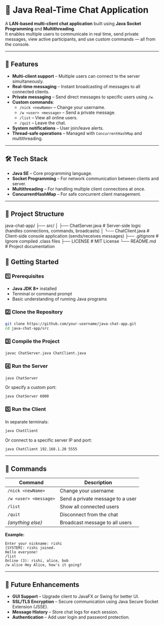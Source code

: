 # 💬 Java Real-Time Chat Application

A **LAN-based multi-client chat application** built using **Java Socket Programming** and **Multithreading**.  
It enables multiple users to communicate in real time, send private messages, view active participants, and use custom commands — all from the console.

---

## 📌 Features
- **Multi-client support** – Multiple users can connect to the server simultaneously.
- **Real-time messaging** – Instant broadcasting of messages to all connected clients.
- **Private messaging** – Send direct messages to specific users using `/w`.
- **Custom commands**:
  - `/nick <newName>` – Change your username.
  - `/w <user> <message>` – Send a private message.
  - `/list` – View all online users.
  - `/quit` – Leave the chat.
- **System notifications** – User join/leave alerts.
- **Thread-safe operations** – Managed with `ConcurrentHashMap` and multithreading.

---

## 🛠️ Tech Stack
- **Java SE** – Core programming language.
- **Socket Programming** – For network communication between clients and server.
- **Multithreading** – For handling multiple client connections at once.
- **ConcurrentHashMap** – For safe concurrent client management.

---

## 📂 Project Structure
java-chat-app/
├── src/
│ ├── ChatServer.java # Server-side logic (handles connections, commands, broadcasts)
│ └── ChatClient.java # Client-side console application (sends/receives messages)
├── .gitignore # Ignore compiled .class files
├── LICENSE # MIT License
└── README.md # Project documentation

## 🚀 Getting Started

### 1️⃣ Prerequisites
- **Java JDK 8+** installed  
- Terminal or command prompt  
- Basic understanding of running Java programs

### 2️⃣ Clone the Repository
```bash
git clone https://github.com/your-username/java-chat-app.git
cd java-chat-app/src
````

### 3️⃣ Compile the Project

```bash
javac ChatServer.java ChatClient.java
```

### 4️⃣ Run the Server

```bash
java ChatServer
```

Or specify a custom port:

```bash
java ChatServer 6000
```

### 5️⃣ Run the Client

In separate terminals:

```bash
java ChatClient
```

Or connect to a specific server IP and port:

```bash
java ChatClient 192.168.1.20 5555
```

---

## 💬 Commands

| Command               | Description                      |
| --------------------- | -------------------------------- |
| `/nick <newName>`     | Change your username             |
| `/w <user> <message>` | Send a private message to a user |
| `/list`               | Show all connected users         |
| `/quit`               | Disconnect from the chat         |
| *(anything else)*     | Broadcast message to all users   |

**Example:**

```
Enter your nickname: rishi
[SYSTEM]: rishi joined.
Hello everyone!
/list
Online (3): rishi, alice, bob
/w alice Hey Alice, how's it going?
```

---

## 🔮 Future Enhancements

* **GUI Support** – Upgrade client to JavaFX or Swing for better UI.
* **SSL/TLS Encryption** – Secure communication using Java Secure Socket Extension (JSSE).
* **Message History** – Store chat logs for each session.
* **Authentication** – Add user login and password protection.
